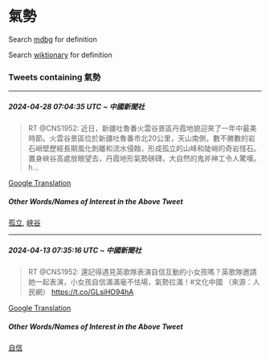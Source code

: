 # 氣勢

Search [mdbg](https://www.mdbg.net/chinese/dictionary?page=worddict&wdrst=0&wdqb=氣勢) for definition

Search [wiktionary](https://en.wiktionary.org/wiki/氣勢) for definition

### Tweets containing 氣勢

___
##### 2024-04-28 07:04:35 UTC ~ 中國新聞社
> RT @CNS1952: 近日，新疆吐魯番火雲谷景區丹霞地貌迎來了一年中最美時節。火雲谷景區位於新疆吐魯番市北20公里，天山南側，數不勝數的岩石峭壁歷經長期風化剝離和流水侵蝕，形成孤立的山峰和陡峭的奇岩怪石。置身峽谷高處放眼望去，丹霞地形氣勢磅礴，大自然的鬼斧神工令人驚嘆。 h…

[Google Translation](https://translate.google.com/?hi=en&tab=TT&sl=zh-CN&tl=en&op=translate&text=RT+%40CNS1952%3A+%E8%BF%91%E6%97%A5%EF%BC%8C%E6%96%B0%E7%96%86%E5%90%90%E9%AD%AF%E7%95%AA%E7%81%AB%E9%9B%B2%E8%B0%B7%E6%99%AF%E5%8D%80%E4%B8%B9%E9%9C%9E%E5%9C%B0%E8%B2%8C%E8%BF%8E%E4%BE%86%E4%BA%86%E4%B8%80%E5%B9%B4%E4%B8%AD%E6%9C%80%E7%BE%8E%E6%99%82%E7%AF%80%E3%80%82%E7%81%AB%E9%9B%B2%E8%B0%B7%E6%99%AF%E5%8D%80%E4%BD%8D%E6%96%BC%E6%96%B0%E7%96%86%E5%90%90%E9%AD%AF%E7%95%AA%E5%B8%82%E5%8C%9720%E5%85%AC%E9%87%8C%EF%BC%8C%E5%A4%A9%E5%B1%B1%E5%8D%97%E5%81%B4%EF%BC%8C%E6%95%B8%E4%B8%8D%E5%8B%9D%E6%95%B8%E7%9A%84%E5%B2%A9%E7%9F%B3%E5%B3%AD%E5%A3%81%E6%AD%B7%E7%B6%93%E9%95%B7%E6%9C%9F%E9%A2%A8%E5%8C%96%E5%89%9D%E9%9B%A2%E5%92%8C%E6%B5%81%E6%B0%B4%E4%BE%B5%E8%9D%95%EF%BC%8C%E5%BD%A2%E6%88%90%E5%AD%A4%E7%AB%8B%E7%9A%84%E5%B1%B1%E5%B3%B0%E5%92%8C%E9%99%A1%E5%B3%AD%E7%9A%84%E5%A5%87%E5%B2%A9%E6%80%AA%E7%9F%B3%E3%80%82%E7%BD%AE%E8%BA%AB%E5%B3%BD%E8%B0%B7%E9%AB%98%E8%99%95%E6%94%BE%E7%9C%BC%E6%9C%9B%E5%8E%BB%EF%BC%8C%E4%B8%B9%E9%9C%9E%E5%9C%B0%E5%BD%A2%E6%B0%A3%E5%8B%A2%E7%A3%85%E7%A4%B4%EF%BC%8C%E5%A4%A7%E8%87%AA%E7%84%B6%E7%9A%84%E9%AC%BC%E6%96%A7%E7%A5%9E%E5%B7%A5%E4%BB%A4%E4%BA%BA%E9%A9%9A%E5%98%86%E3%80%82+h%E2%80%A6)
##### Other Words/Names of Interest in the Above Tweet
[孤立](孤立.md), [峽谷](峽谷.md)
___
##### 2024-04-13 07:35:16 UTC ~ 中國新聞社
> RT @CNS1952: 還記得遇見英歌隊表演自信互動的小女孩嗎？英歌隊邀請她一起表演，小女孩自信滿滿毫不怯場，氣勢拉滿！#文化中國 （來源：人民網） https://t.co/GLsiHO94hA

[Google Translation](https://translate.google.com/?hi=en&tab=TT&sl=zh-CN&tl=en&op=translate&text=RT+%40CNS1952%3A+%E9%82%84%E8%A8%98%E5%BE%97%E9%81%87%E8%A6%8B%E8%8B%B1%E6%AD%8C%E9%9A%8A%E8%A1%A8%E6%BC%94%E8%87%AA%E4%BF%A1%E4%BA%92%E5%8B%95%E7%9A%84%E5%B0%8F%E5%A5%B3%E5%AD%A9%E5%97%8E%EF%BC%9F%E8%8B%B1%E6%AD%8C%E9%9A%8A%E9%82%80%E8%AB%8B%E5%A5%B9%E4%B8%80%E8%B5%B7%E8%A1%A8%E6%BC%94%EF%BC%8C%E5%B0%8F%E5%A5%B3%E5%AD%A9%E8%87%AA%E4%BF%A1%E6%BB%BF%E6%BB%BF%E6%AF%AB%E4%B8%8D%E6%80%AF%E5%A0%B4%EF%BC%8C%E6%B0%A3%E5%8B%A2%E6%8B%89%E6%BB%BF%EF%BC%81%23%E6%96%87%E5%8C%96%E4%B8%AD%E5%9C%8B+%EF%BC%88%E4%BE%86%E6%BA%90%EF%BC%9A%E4%BA%BA%E6%B0%91%E7%B6%B2%EF%BC%89+https%3A%2F%2Ft.co%2FGLsiHO94hA)
##### Other Words/Names of Interest in the Above Tweet
[自信](自信.md)
